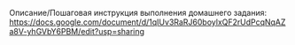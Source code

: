 Описание/Пошаговая инструкция выполнения домашнего задания:
https://docs.google.com/document/d/1qIUv3RaRJ60boylxQF2rUdPcqNqAZa8V-yhGVbY6PBM/edit?usp=sharing
